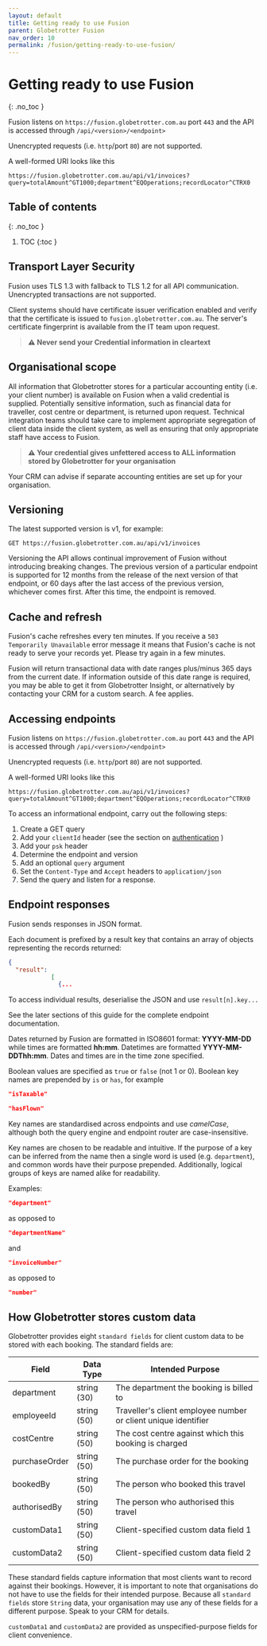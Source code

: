 ```yaml
---
layout: default
title: Getting ready to use Fusion
parent: Globetrotter Fusion
nav_order: 10
permalink: /fusion/getting-ready-to-use-fusion/
---
```


# Getting ready to use Fusion
{: .no_toc }

Fusion listens on `https://fusion.globetrotter.com.au` port `443` and the API is accessed through `/api/<version>/<endpoint>`

Unencrypted requests (i.e. `http`/port `80`) are not supported.

A well-formed URI looks like this

````url
https://fusion.globetrotter.com.au/api/v1/invoices?query=totalAmount^GT1000;department^EQOperations;recordLocator^CTRX0
````

## Table of contents
{: .no_toc }

1. TOC
{:toc }

## Transport Layer Security

Fusion uses TLS 1.3 with fallback to TLS 1.2 for all API communication. Unencrypted transactions are not supported.

Client systems should have certificate issuer verification enabled and verify that the certificate is issued to `fusion.globetrotter.com.au`. The server's certificate fingerprint is available from the IT team upon request.

> **⚠ Never send your Credential information in cleartext**

## Organisational scope

All information that Globetrotter stores for a particular accounting entity (i.e. your client number) is available on Fusion when a valid credential is supplied. Potentially sensitive information, such as financial data for traveller, cost centre or department, is returned upon request. Technical integration teams should take care to implement appropriate segregation of client data inside the client system, as well as ensuring that only appropriate staff have access to Fusion.

> **⚠ Your credential gives unfettered access to ALL information stored by Globetrotter for your organisation**

Your CRM can advise if separate accounting entities are set up for your organisation.

## Versioning

The latest supported version is v1, for example:

````url
GET https://fusion.globetrotter.com.au/api/v1/invoices
````

Versioning the API allows continual improvement of Fusion without introducing breaking changes. The previous version of a particular endpoint is supported for 12 months from the release of the next version of that endpoint, or 60 days after the last access of the previous version, whichever comes first. After this time, the endpoint is removed.

## Cache and refresh

Fusion's cache refreshes every ten minutes. If you receive a `503 Temporarily Unavailable` error message it means that Fusion's cache is not ready to serve your records yet. Please try again in a few minutes.

Fusion will return transactional data with date ranges plus/minus 365 days from the current date. If information outside of this date range is required, you may be able to get it from Globetrotter Insight, or alternatively by contacting your CRM for a custom search. A fee applies.

## Accessing endpoints

Fusion listens on `https://fusion.globetrotter.com.au` port `443` and the API is accessed through `/api/<version>/<endpoint>`

Unencrypted requests (i.e. `http`/port `80`) are not supported.

A well-formed URI looks like this

````url
https://fusion.globetrotter.com.au/api/v1/invoices?query=totalAmount^GT1000;department^EQOperations;recordLocator^CTRX0
````

To access an informational endpoint, carry out the following steps:

1. Create a GET query
2. Add your `clientId` header (see the section on [authentication](#authentication) )
3. Add your `psk` header
4. Determine the endpoint and version
5. Add an optional `query` argument
6. Set the `Content-Type` and `Accept` headers to `application/json`
7. Send the query and listen for a response.

## Endpoint responses

Fusion sends responses in JSON format.

Each document is prefixed by a result key that contains an array of objects representing the records returned:

````json
{
  "result":
            [
              {...
````

To access individual results, deserialise the JSON and use `result[n].key...`

See the later sections of this guide for the complete endpoint documentation.

Dates returned by Fusion are formatted in ISO8601 format: **YYYY-MM-DD** while times are formatted **hh:mm**. Datetimes are formatted **YYYY-MM-DDThh:mm**. Dates and times are in the time zone specified.

Boolean values are specified as `true` or `false` (not 1 or 0). Boolean key names are prepended by `is` or `has`, for example

````json
"isTaxable"
````

````json
"hasFlown"
````

Key names are standardised across endpoints and use *camelCase*, although both the query engine and endpoint router are case-insensitive.

Key names are chosen to be readable and intuitive. If the purpose of a key can be inferred from the name then a single word is used (e.g. `department`), and common words have their purpose prepended. Additionally, logical groups of keys are named alike for readability.

Examples:

````json
"department"
````

as opposed to

```json
"departmentName"
````

and

````json
"invoiceNumber"
````

as opposed to

````json
"number"
````

## How Globetrotter stores custom data

Globetrotter provides eight `standard fields` for client custom data to be stored with each booking. The standard fields are:

|Field|Data Type|Intended Purpose|
|---|---|---|
|department|string (30)|The department the booking is billed to|
|employeeId|string (50)|Traveller's client employee number or client unique identifier|
|costCentre|string (50)|The cost centre against which this booking is charged|
|purchaseOrder|string (50)|The purchase order for the booking|
|bookedBy|string (50)|The person who booked this travel|
|authorisedBy|string (50)|The person who authorised this travel|
|customData1|string (50)|Client-specified custom data field 1|
|customData2|string (50)|Client-specified custom data field 2|

These standard fields capture information that most clients want to record against their bookings. However, it is important to note that organisations do not have to use the fields for their intended purpose. Because all `standard fields` store `String` data, your organisation may use any of these fields for a different purpose. Speak to your CRM for details.

`customData1` and `customData2` are provided as unspecified-purpose fields for client convenience.

